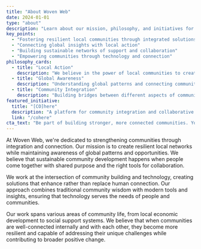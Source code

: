 ```yaml
---
title: "About Woven Web"
date: 2024-01-01
type: "about"
description: "Learn about our mission, philosophy, and initiatives for building integrated community solutions."
key_points:
  - "Fostering resilient local communities through integrated solutions"
  - "Connecting global insights with local action"
  - "Building sustainable networks of support and collaboration"
  - "Empowering communities through technology and connection"
philosophy_cards:
  - title: "Local Action"
    description: "We believe in the power of local communities to create meaningful change through collaborative action and mutual support."
  - title: "Global Awareness"
    description: "Understanding global patterns and connecting communities worldwide to share knowledge and resources."
  - title: "Community Integration"
    description: "Building bridges between different aspects of community life to create resilient, interconnected systems."
featured_initiative:
  title: "[CO]here"
  description: "A platform for community integration and collaborative action, connecting local initiatives with global resources."
  link: "/cohere"
cta_text: "Be part of building stronger, more connected communities. Your involvement makes a difference."
---
```


At Woven Web, we're dedicated to strengthening communities through integration and connection. Our mission is to create resilient local networks while maintaining awareness of global patterns and opportunities. We believe that sustainable community development happens when people come together with shared purpose and the right tools for collaboration.

We work at the intersection of community building and technology, creating solutions that enhance rather than replace human connection. Our approach combines traditional community wisdom with modern tools and insights, ensuring that technology serves the needs of people and communities.

Our work spans various areas of community life, from local economic development to social support systems. We believe that when communities are well-connected internally and with each other, they become more resilient and capable of addressing their unique challenges while contributing to broader positive change.